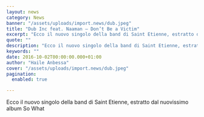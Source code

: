 ```yaml
---
layout: news
category: News
banner: "/assets/uploads/import.news/dub.jpeg"
title: "Dub Inc feat. Naaman – Don’t Be a Victim"
excerpt: "Ecco il nuovo singolo della band di Saint Etienne, estratto dal nuovissimo album So What"
quote: ""
description: "Ecco il nuovo singolo della band di Saint Etienne, estratto dal nuovissimo album So What"
keywords: ""
date: 2016-10-02T00:00:00.000+01:00
author: "Haile Anbessa"
cover: "/assets/uploads/import.news/dub.jpeg"
pagination:
  enabled: true

---
```


  
Ecco il nuovo singolo della band di Saint Etienne, estratto dal nuovissimo album So What